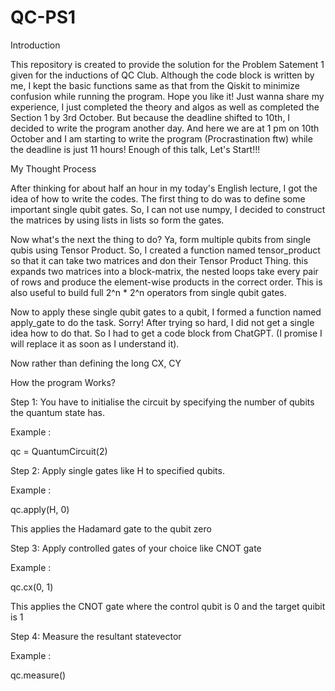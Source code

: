 # QC-PS1

Introduction 

This repository is created to provide the solution for the Problem Satement 1 given for the inductions of QC Club. Although the code block is written by me, I kept the basic functions same as that from the Qiskit to minimize confusion while running the program. Hope you like it! Just wanna share my experience, I just completed the theory and algos as well as completed the Section 1 by 3rd October. But because the deadline shifted to 10th, I decided to write the program another day. And here we are at 1 pm on 10th October and I am starting to write the program (Procrastination ftw) while the deadline is just 11 hours! Enough of this talk, Let's Start!!!

My Thought Process

After thinking for about half an hour in my today's English lecture, I got the idea of how to write the codes. The first thing to do was to define some important single qubit gates. So, I can not use numpy, I decided to construct the matrices by using lists in lists so form the gates. 

Now what's the next the thing to do? Ya, form multiple qubits from single qubis using Tensor Product. So, I created a function named tensor_product so that it can take two matrices and don their Tensor Product Thing. this expands two matrices into a block-matrix, the nested loops take every pair of rows and produce the element-wise products in the correct order. This is also useful to build full 2^n * 2^n operators from single qubit gates.

Now to apply these single qubit gates to a qubit, I formed a function named apply_gate to do the task. Sorry! After trying so hard, I did not get a single idea how to do that. So I had to get a code block from ChatGPT. (I promise I will replace it as soon as I understand it).

Now rather than defining the long CX, CY

How the program Works?

Step 1: You have to initialise the circuit by specifying the number of qubits the quantum state has.

Example :

qc = QuantumCircuit(2)

Step 2: Apply single gates like H to specified qubits.

Example :

qc.apply(H, 0)   

This applies the Hadamard gate to the qubit zero 

Step 3: Apply controlled gates of your choice like CNOT gate

Example : 

qc.cx(0, 1)       

This applies the CNOT gate where the control qubit is 0 and the target quibit is 1

Step 4: Measure the resultant statevector

Example :

qc.measure()


